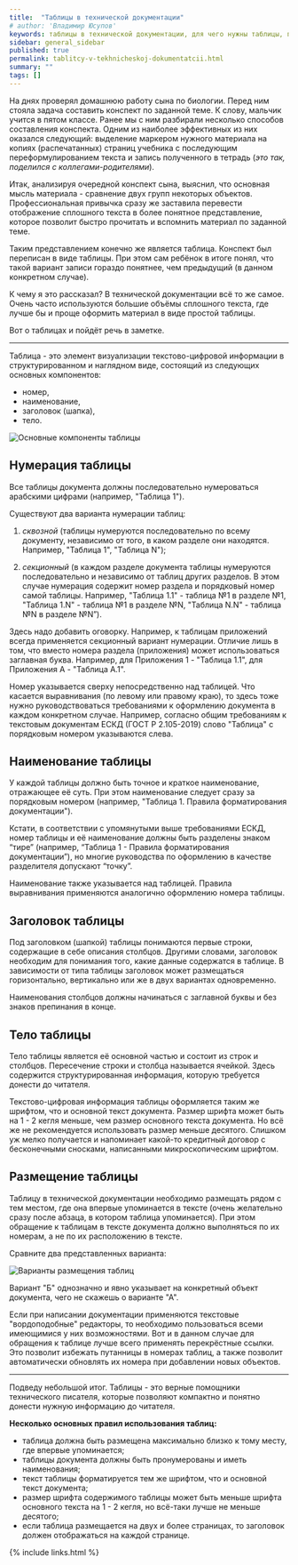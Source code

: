 ```yaml
---
title:  "Таблицы в технической документации"
# author: 'Владимир Юсупов'
keywords: таблицы в технической документации, для чего нужны таблицы, правила использования таблиц, основные компоненты таблицы, техписатель, технический писатель москва, заметки техписателя
sidebar: general_sidebar
published: true
permalink: tablitcy-v-tekhnicheskoj-dokumentatcii.html
summary: ""
tags: []
---
```


На днях проверял домашнюю работу сына по биологии. Перед ним стояла задача составить конспект по заданной теме. К слову, мальчик учится в пятом классе. Ранее мы с ним разбирали несколько способов составления конспекта. Одним из наиболее эффективных из них оказался следующий: выделение маркером нужного материала на копиях (распечатанных) страниц учебника с последующим переформулированием текста и запись полученного в тетрадь (*это так, поделился с коллегами-родителями*).

Итак, анализируя очередной конспект сына, выяснил, что основная мысль материала - сравнение двух групп некоторых объектов. Профессиональная привычка сразу же заставила перевести отображение сплошного текста в более понятное представление, которое позволит быстро прочитать и вспомнить материал по заданной теме.

Таким представлением конечно же является таблица. Конспект был переписан в виде таблицы. При этом сам ребёнок в итоге понял, что такой вариант записи гораздо понятнее, чем предыдущий (в данном конкретном случае).

К чему я это рассказал? В технической документации всё то же самое. Очень часто используются большие объёмы сплошного текста, где лучше бы и проще оформить материал в виде простой таблицы.

Вот о таблицах и пойдёт речь в заметке.

***

Таблица - это элемент визуализации текстово-цифровой информации в структурированном и наглядном виде, состоящий из следующих основных компонентов: 
- номер, 
- наименование, 
- заголовок (шапка), 
- тело. 

<p><img src="{{ "images/tablitcy_01.png" }}" alt="Основные компоненты таблицы"/></p>

## Нумерация таблицы

Все таблицы документа должны последовательно нумероваться арабскими цифрами (например, "Таблица 1"). 

Существуют два варианта нумерации таблиц: 

1. *сквозной* (таблицы нумеруются последовательно по всему документу, независимо от того, в каком разделе они находятся. Например, "Таблица 1", "Таблица N"); 

2. *секционный* (в каждом разделе документа таблицы нумеруются последовательно и независимо от таблиц других разделов. В этом случае нумерация содержит номер раздела и порядковый номер самой таблицы. Например, "Таблица 1.1" - таблица №1 в разделе №1, "Таблица 1.N" - таблица №1 в разделе №N, "Таблица N.N" - таблица №N в разделе №N”). 

Здесь надо добавить оговорку. Например, к таблицам приложений всегда применяется секционный вариант нумерации. Отличие лишь в том, что вместо номера раздела (приложения) может использоваться заглавная буква. Например, для Приложения 1 - "Таблица 1.1", для Приложения А - "Таблица А.1". 

Номер указывается сверху непосредственно над таблицей. Что касается выравнивания (по левому или правому краю), то здесь тоже нужно руководствоваться требованиями к оформлению документа в каждом конкретном случае. Например, согласно общим требованиям к текстовым документам ЕСКД (ГОСТ Р 2.105-2019) слово "Таблица" с порядковым номером указываются слева. 

## Наименование таблицы

У каждой таблицы должно быть точное и краткое наименование, отражающее её суть. При этом наименование следует сразу за порядковым номером (например, "Таблица 1. Правила форматирования документации"). 

Кстати, в соответствии с упомянутыми выше требованиями ЕСКД, номер таблицы и её наименование должны быть разделены знаком “тире” (например, “Таблица 1 - Правила форматирования документации”), но многие руководства по оформлению в качестве разделителя допускают “точку”. 

Наименование также указывается над таблицей. Правила выравнивания применяются аналогично оформлению номера таблицы.

## Заголовок таблицы 

Под заголовком (шапкой) таблицы понимаются первые строки, содержащие в себе описания столбцов. Другими словами, заголовок необходим для понимания того, какие данные содержатся в таблице. В зависимости от типа таблицы заголовок может размещаться горизонтально, вертикально или же в двух вариантах одновременно. 

Наименования столбцов должны начинаться с заглавной буквы и без знаков препинания в конце. 

## Тело таблицы 

Тело таблицы является её основной частью и состоит из строк и столбцов. Пересечение строки и столбца называется ячейкой. Здесь содержится структурированная информация, которую требуется донести до читателя. 

Текстово-цифровая информация таблицы оформляется таким же шрифтом, что и основной текст документа. Размер шрифта может быть на 1 - 2 кегля меньше, чем размер основного текста документа. Но всё же не рекомендуется использовать размер меньше десятого. Слишком уж мелко получается и напоминает какой-то кредитный договор с бесконечными сносками, написанными микроскопическим шрифтом.

## Размещение таблицы

Таблицу в технической документации необходимо размещать рядом с тем местом, где она впервые упоминается в тексте (очень желательно сразу после абзаца, в котором таблица упоминается). При этом обращение к таблицам в тексте документа должно выполняться по их номерам, а не по их расположению в тексте. 

Сравните два представленных варианта:

<p><img src="{{ "images/tablitcy_02.png" }}" alt="Варианты размещения таблиц"/></p>

Вариант "Б" однозначно и явно указывает на конкретный объект документа, чего не скажешь о варианте "А".

Если при написании документации применяются текстовые "вордоподобные" редакторы, то необходимо пользоваться всеми имеющимися у них возможностями. Вот и в данном случае для обращения к таблице лучше всего применять перекрёстные ссылки. Это позволит избежать путанницы в номерах таблиц, а также позволит автоматически обновлять их номера при добавлении новых объектов. 

***

Подведу небольшой итог.
Таблицы - это верные помощники технического писателя, которые позволяют компактно и понятно донести нужную информацию до читателя.

**Несколько основных правил использования таблиц:**

- таблица должна быть размещена максимально близко к тому месту, где впервые упоминается; 
- таблицы документа должны быть пронумерованы и иметь наименования; 
- текст таблицы форматируется тем же шрифтом, что и основной текст документа;
- размер шрифта содержимого таблицы может быть меньше шрифта основного текста на 1 - 2 кегля, но всё-таки лучше не меньше десятого;
- если таблица размещается на двух и более страницах, то заголовок должен отображаться на каждой странице.

{% include links.html %}
